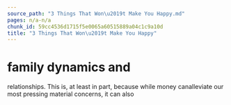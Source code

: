 ```yaml
---
source_path: "3 Things That Won\u2019t Make You Happy.md"
pages: n/a-n/a
chunk_id: 59cc4536d1715f5e0065a60515889a04c1c9a10d
title: "3 Things That Won\u2019t Make You Happy"
---
```

# family dynamics and

relationships. This is, at least in part, because while money canalleviate our most pressing material concerns, it can also
